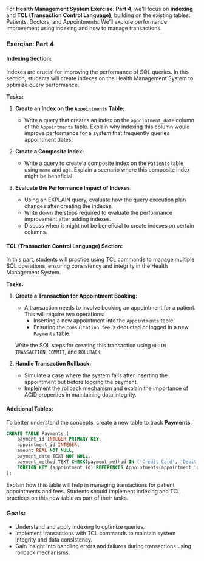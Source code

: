 For **Health Management System Exercise: Part 4**, we'll focus on **indexing** and **TCL (Transaction Control Language)**, building on the existing tables: Patients, Doctors, and Appointments. We’ll explore performance improvement using indexing and how to manage transactions.

### Exercise: Part 4

#### Indexing Section:
Indexes are crucial for improving the performance of SQL queries. In this section, students will create indexes on the Health Management System to optimize query performance.

**Tasks:**
1. **Create an Index on the `Appointments` Table:**
   - Write a query that creates an index on the `appointment_date` column of the `Appointments` table. Explain why indexing this column would improve performance for a system that frequently queries appointment dates.

2. **Create a Composite Index:**
   - Write a query to create a composite index on the `Patients` table using `name` and `age`. Explain a scenario where this composite index might be beneficial.

3. **Evaluate the Performance Impact of Indexes:**
   - Using an EXPLAIN query, evaluate how the query execution plan changes after creating the indexes. 
   - Write down the steps required to evaluate the performance improvement after adding indexes.
   - Discuss when it might not be beneficial to create indexes on certain columns.

#### TCL (Transaction Control Language) Section:
In this part, students will practice using TCL commands to manage multiple SQL operations, ensuring consistency and integrity in the Health Management System.

**Tasks:**
1. **Create a Transaction for Appointment Booking:**
   - A transaction needs to involve booking an appointment for a patient. This will require two operations:
     - Inserting a new appointment into the `Appointments` table.
     - Ensuring the `consultation_fee` is deducted or logged in a new `Payments` table.
   
   Write the SQL steps for creating this transaction using `BEGIN TRANSACTION`, `COMMIT`, and `ROLLBACK`.

2. **Handle Transaction Rollback:**
   - Simulate a case where the system fails after inserting the appointment but before logging the payment.
   - Implement the rollback mechanism and explain the importance of ACID properties in maintaining data integrity.

#### Additional Tables:
To better understand the concepts, create a new table to track **Payments**:

```sql
CREATE TABLE Payments (
    payment_id INTEGER PRIMARY KEY,
    appointment_id INTEGER,
    amount REAL NOT NULL,
    payment_date TEXT NOT NULL,
    payment_method TEXT CHECK(payment_method IN ('Credit Card', 'Debit Card', 'Cash')),
    FOREIGN KEY (appointment_id) REFERENCES Appointments(appointment_id)
);
```

Explain how this table will help in managing transactions for patient appointments and fees. Students should implement indexing and TCL practices on this new table as part of their tasks.

### Goals:
- Understand and apply indexing to optimize queries.
- Implement transactions with TCL commands to maintain system integrity and data consistency.
- Gain insight into handling errors and failures during transactions using rollback mechanisms.
